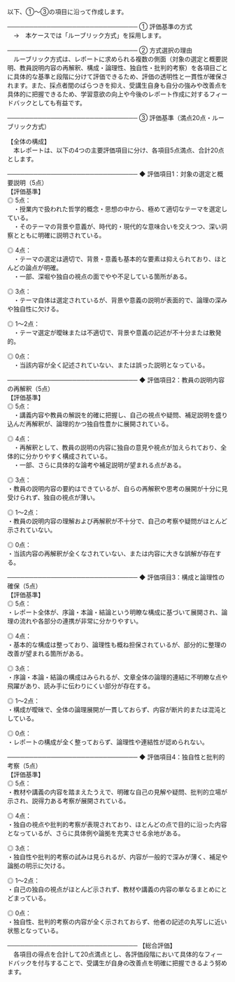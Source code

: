 以下、①～③の項目に沿って作成します。

──────────────────────────────
① 評価基準の方式  
　→　本ケースでは「ルーブリック方式」を採用します。

──────────────────────────────
② 方式選択の理由  
　ルーブリック方式は、レポートに求められる複数の側面（対象の選定と概要説明、教員説明内容の再解釈、構成・論理性、独自性・批判的考察）を各項目ごとに具体的な基準と段階に分けて評価できるため、評価の透明性と一貫性が確保されます。また、採点者間のばらつきを抑え、受講生自身も自分の強みや改善点を具体的に把握できるため、学習意欲の向上や今後のレポート作成に対するフィードバックとしても有益です。

──────────────────────────────
③ 評価基準（満点20点・ルーブリック方式）  

【全体の構成】  
　本レポートは、以下の4つの主要評価項目に分け、各項目5点満点、合計20点とします。  

──────────────────────────────
◆ 評価項目1：対象の選定と概要説明（5点）  
【評価基準】  
◎ 5点：  
　・授業内で扱われた哲学的概念・思想の中から、極めて適切なテーマを選定している。  
　・そのテーマの背景や意義が、時代的・現代的な意味合いを交えつつ、深い洞察とともに明確に説明されている。  

◎ 4点：  
　・テーマの選定は適切で、背景・意義も基本的な要素は抑えられており、ほとんどの論点が明確。  
　・一部、深堀や独自の視点の面でやや不足している箇所がある。  

◎ 3点：  
　・テーマ自体は選定されているが、背景や意義の説明が表面的で、論理の深みや独自性に欠ける。  

◎ 1～2点：  
　・テーマ選定が曖昧または不適切で、背景や意義の記述が不十分または散発的。  

◎ 0点：  
　・当該内容が全く記述されていない、または誤った説明となっている。

──────────────────────────────
◆ 評価項目2：教員の説明内容の再解釈（5点）  
【評価基準】  
◎ 5点：  
　・講義内容や教員の解説を的確に把握し、自己の視点や疑問、補足説明を盛り込んだ再解釈が、論理的かつ独自性豊かに展開されている。  

◎ 4点：  
　・再解釈として、教員の説明の内容に独自の意見や視点が加えられており、全体的に分かりやすく構成されている。  
　・一部、さらに具体的な論考や補足説明が望まれる点がある。  

◎ 3点：  
	・教員の説明内容の要約はできているが、自らの再解釈や思考の展開が十分に見受けられず、独自の視点が薄い。  

◎ 1～2点：  
	・教員の説明内容の理解および再解釈が不十分で、自己の考察や疑問がほとんど示されていない。  

◎ 0点：  
	・当該内容の再解釈が全くなされていない、または内容に大きな誤解が存在する。

──────────────────────────────
◆ 評価項目3：構成と論理性の確保（5点）  
【評価基準】  
◎ 5点：  
	・レポート全体が、序論・本論・結論という明瞭な構成に基づいて展開され、論理の流れや各部分の連携が非常に分かりやすい。  

◎ 4点：  
	・基本的な構成は整っており、論理性も概ね担保されているが、部分的に整理の改善が望まれる箇所がある。  

◎ 3点：  
	・序論・本論・結論の構成はみられるが、文章全体の論理的連結に不明瞭な点や飛躍があり、読み手に伝わりにくい部分が存在する。  

◎ 1～2点：  
	・構成が曖昧で、全体の論理展開が一貫しておらず、内容が断片的または混沌としている。  

◎ 0点：  
	・レポートの構成が全く整っておらず、論理性や連結性が認められない。

──────────────────────────────
◆ 評価項目4：独自性と批判的考察（5点）  
【評価基準】  
◎ 5点：  
	・教材や講義の内容を踏まえたうえで、明確な自己の見解や疑問、批判的立場が示され、説得力ある考察が展開されている。  

◎ 4点：  
	・独自の視点や批判的考察が表現されており、ほとんどの点で目的に沿った内容となっているが、さらに具体例や論拠を充実させる余地がある。  

◎ 3点：  
	・独自性や批判的考察の試みは見られるが、内容が一般的で深みが薄く、補足や論拠の明示に欠ける。  

◎ 1～2点：  
	・自己の独自の視点がほとんど示されず、教材や講義の内容の単なるまとめにとどまっている。  

◎ 0点：  
	・独自性、批判的考察の内容が全く示されておらず、他者の記述の丸写しに近い状態となっている。

──────────────────────────────
【総合評価】  
　各項目の得点を合計して20点満点とし、各評価段階において具体的なフィードバックを付与することで、受講生が自身の改善点を明確に把握できるよう努めます。